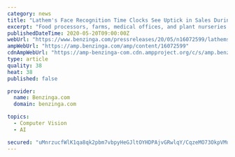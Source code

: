 ```yaml
---
category: news
title: "Lathem's Face Recognition Time Clocks See Uptick in Sales During COVID-19"
excerpt: "Food processors, farms, medical offices, and plant nurseries are among small businesses turning to face recognition employee"
publishedDateTime: 2020-05-20T09:00:00Z
webUrl: "https://www.benzinga.com/pressreleases/20/05/n16072599/lathems-face-recognition-time-clocks-see-uptick-in-sales-during-covid-19"
ampWebUrl: "https://amp.benzinga.com/amp/content/16072599"
cdnAmpWebUrl: "https://amp-benzinga-com.cdn.ampproject.org/c/s/amp.benzinga.com/amp/content/16072599"
type: article
quality: 38
heat: 38
published: false

provider:
  name: Benzinga.com
  domain: benzinga.com

topics:
  - Computer Vision
  - AI

secured: "uMnrzucfWlK1qa8qk2pbm7vbpyHeGJltOYHDPAjvGRwlqY/CqzeMO73OkpVMuJjx6vuqnV1U0I1WhIxEIPBtdw4Xyv0S26qwQ7H3ud6Ba4yYMTLWIr2V1pdn01JMKs0/3vZZsAJ2x22csSQQqk0ti99V4z2eMF7Hr1bM0A60sKDVhQvP6mBokwCtLJEOXrHcvVtWa283YDsDWfPiIJtZTHrkZUmCnb5qFdgCc/JgBbeUl97i0HbHxDzQYGuKQmx8uoaqXSgaOaSjRST8B9rcV7vlcEaQz+gMZN38hGoZqLXabXZRbs39e6nmly0hAFxb;t8MHmBMc1y3tDcejgclJZA=="
---
```


